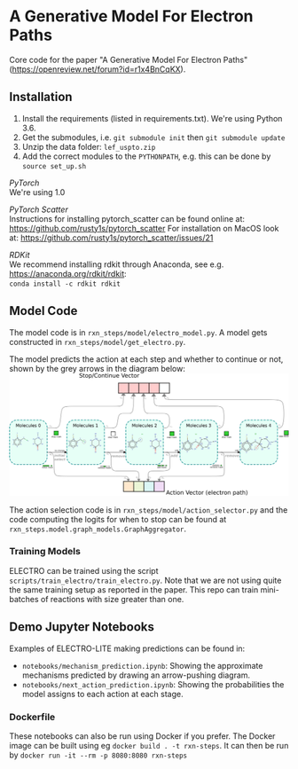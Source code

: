 # A Generative Model For Electron Paths

Core code for the paper "A Generative Model For Electron Paths" (https://openreview.net/forum?id=r1x4BnCqKX).


## Installation

1. Install the requirements (listed in requirements.txt). We're using Python 3.6.
2. Get the submodules, i.e. `git submodule init` then `git submodule update`  
3. Unzip the data folder: `lef_uspto.zip`
4. Add the correct modules to the `PYTHONPATH`, e.g. this can be done by `source set_up.sh`

*PyTorch*  
We're using 1.0 

*PyTorch Scatter*  
Instructions for installing pytorch_scatter can be found online at: https://github.com/rusty1s/pytorch_scatter
For installation on MacOS look at:
https://github.com/rusty1s/pytorch_scatter/issues/21

*RDKit*  
 We recommend installing rdkit through Anaconda, see e.g.
https://anaconda.org/rdkit/rdkit:  
`conda install -c rdkit rdkit`


## Model Code

The model code is in `rxn_steps/model/electro_model.py`. A model gets constructed in `rxn_steps/model/get_electro.py`.

The model predicts the action at each step and whether to continue or not, shown by the grey arrows in the diagram below:
![Electo model](imgs/model_comps.png)

The action selection code is in `rxn_steps/model/action_selector.py` and the code computing the logits for when to stop can 
 be found at `rxn_steps.model.graph_models.GraphAggregator`.

### Training Models

ELECTRO can be trained using the script `scripts/train_electro/train_electro.py`.
Note that we are not using quite the same training setup as reported in the paper. 
This repo can train mini-batches of reactions  with size greater than one. 


## Demo Jupyter Notebooks
Examples of ELECTRO-LITE making predictions can be found in:
* `notebooks/mechanism_prediction.ipynb`: Showing the approximate mechanisms predicted by drawing an arrow-pushing diagram.
* `notebooks/next_action_prediction.ipynb`: Showing the probabilities the model assigns to each action at each stage.

### Dockerfile
These notebooks can also be run using Docker if you prefer. 
The Docker image can be built using eg `docker build . -t rxn-steps`.
It can then be run by `docker run -it --rm -p 8080:8080 rxn-steps`
